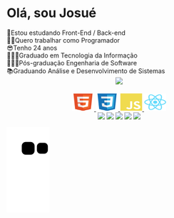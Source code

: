 
<div align="left">
  <h1>Olá, sou Josué </h1>
  📖Estou estudando Front-End / Back-end
   <br>
  👨‍💻Quero trabalhar como Programador
    <br>
  😎Tenho 24 anos
   <br>
  👨🏻‍🎓Graduado em Tecnologia da Informação 
  <br>
  👨🏻‍🎓Pós-graduação Engenharia de Software
  <br>
  📚Graduando Análise e Desenvolvimento de Sistemas
  
</div>

<div align="center">
  <a href="https://github.com/JosueLeopoldo">
  <img height="180em" src="https://github-readme-stats.vercel.app/api/top-langs/?username=JosueLeopoldo&layout=compact&langs_count=7&theme=dracula"/>
</div>
  
  
  
  
  
  <div align="center"><br>
  <img align="rigth" alt="Josue-HTML" height="40" width="50" src="https://raw.githubusercontent.com/devicons/devicon/master/icons/html5/html5-original.svg">
  <img align="" alt="Josue-CSS" height="40" width="50" src="https://raw.githubusercontent.com/devicons/devicon/master/icons/css3/css3-original.svg">
  <img align="" alt="Josue-Js" height="40" width="50" src="https://raw.githubusercontent.com/devicons/devicon/master/icons/javascript/javascript-plain.svg">
  <img align="t" alt="Josue-React" height="40" width="50" src="https://raw.githubusercontent.com/devicons/devicon/master/icons/react/react-original.svg">
</div>
  
  <div align="center">
 <a href="https://www.instagram.com/josue.frontend/" rel="nofollow"><img src="https://img.icons8.com/fluency/48/000000/instagram-new.png"></a>
 	<a href="https://www.twitch.tv/josueleopoldo0" target="_blank"><img src="https://img.icons8.com/fluency/48/000000/twitch.png"></a>
 <a href="https://discord.gg/wagxzStdcR" target="_blank"><img src="https://img.icons8.com/color/48/000000/discord-new-logo.png"></a> 
  <a href = "mailto:contatojosueleopoldo@gmail.com"><img src="https://img.icons8.com/fluency/48/000000/gmail.png"></a>
  <a href="https://www.linkedin.com/in/josu%C3%A9-leopoldo-75067821b/" rel="nofollow"><img src="https://img.icons8.com/fluency/48/000000/linkedin.png"></a>
</div> 
  
![snake gif](https://github.com/JosueLeopoldo/JosueLeopoldo/blob/output/github-contribution-grid-snake.svg)

